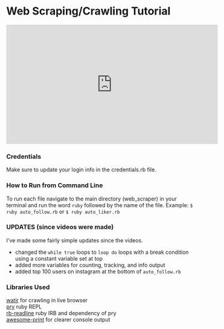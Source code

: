 # Web Scraping/Crawling Tutorial
<iframe width="560" height="315" src="https://www.youtube.com/embed/cswubkLlocI" frameborder="0" allowfullscreen></iframe>

### Credentials
Make sure to update your login info in the credentials.rb file.

### How to Run from Command Line
To run each file navigate to the main directory (web_scraper) in your terminal and run the word `ruby` followed by the name of the file. Example:
`$ ruby auto_follow.rb`
or
`$ ruby auto_liker.rb`

### UPDATES (since videos were made)
I've made some fairly simple updates since the videos.
- changed the ```while true``` loops to `loop do` loops with a break condition using a constant variable set at top
- added more variables for counting, tracking, and info output
- added top 100 users on instagram at the bottom of `auto_follow.rb`

### Libraries Used
[watir](https://github.com/watir/watir) for crawling in live browser<br>
[pry](https://github.com/pry/pry) ruby REPL<br>
[rb-readline](https://github.com/ConnorAtherton/rb-readline) ruby IRB and dependency of pry<br>
[awesome-print](https://github.com/awesome-print/awesome_print) for clearer console output
